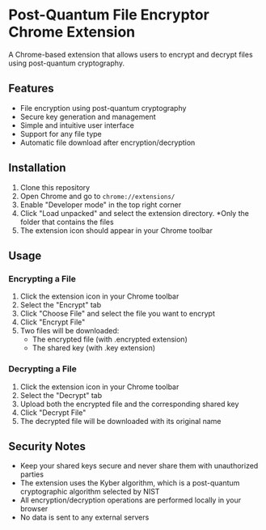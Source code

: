 # Post-Quantum File Encryptor Chrome Extension

A Chrome-based extension that allows users to encrypt and decrypt files using post-quantum cryptography.

## Features

- File encryption using post-quantum cryptography
- Secure key generation and management
- Simple and intuitive user interface
- Support for any file type
- Automatic file download after encryption/decryption

## Installation

1. Clone this repository
2. Open Chrome and go to `chrome://extensions/`
3. Enable "Developer mode" in the top right corner
4. Click "Load unpacked" and select the extension directory. *Only the folder that contains the files
5. The extension icon should appear in your Chrome toolbar

## Usage

### Encrypting a File

1. Click the extension icon in your Chrome toolbar
2. Select the "Encrypt" tab
3. Click "Choose File" and select the file you want to encrypt
4. Click "Encrypt File"
5. Two files will be downloaded:
   - The encrypted file (with .encrypted extension)
   - The shared key (with .key extension)

### Decrypting a File

1. Click the extension icon in your Chrome toolbar
2. Select the "Decrypt" tab
3. Upload both the encrypted file and the corresponding shared key
4. Click "Decrypt File"
5. The decrypted file will be downloaded with its original name

## Security Notes

- Keep your shared keys secure and never share them with unauthorized parties
- The extension uses the Kyber algorithm, which is a post-quantum cryptographic algorithm selected by NIST
- All encryption/decryption operations are performed locally in your browser
- No data is sent to any external servers
